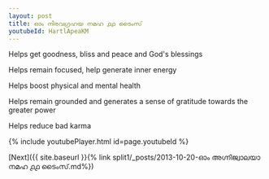 ```yaml
---
layout: post
title: ഓം നിരവഗ്രഹയ നമഹ ൧൧ ടൈംസ്
youtubeId: HartlApeaKM
---
```

 
 
Helps get goodness, bliss and peace and God's blessings
 
Helps remain focused, help generate inner energy 
 
Helps boost physical and mental health 
 
Helps remain grounded and generates a sense of gratitude towards the greater power 
 
Helps reduce bad karma
 
 
 
 


{% include youtubePlayer.html id=page.youtubeId %}
 
[Next]({{ site.baseurl }}{% link  split1/_posts/2013-10-20-ഓം അഗ്നിജ്വാലയാ നമഹ ൧൧ ടൈംസ്.md%})
 
